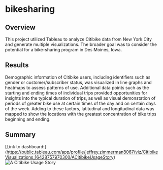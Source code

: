 # bikesharing

## Overview
This project utilized Tableau to analyze Citibike data from New York City and generate multiple visualizations. The broader goal was to consider the potential for a bike-sharing program in Des Moines, Iowa.  

## Results
Demographic information of Citibike users, including identifiers such as gender or customer/subscriber status, was visualized in line graphs and heatmaps to assess patterns of use. Additional data points such as the starting and ending times of individual trips provided opportunities for insights into the typical duration of trips, as well as visual demonstation of periods of greater bike use at certain times of the day and on certain days of the week. Adding to these factors, latitudinal and longitudinal data was mapped to show the locations with the greatest concentration of bike trips beginning and ending. 


## Summary



[Link to dashboard:] (https://public.tableau.com/app/profile/jeffrey.zimmerman8067/viz/CitibikeVisualizations_16428757970300/ACitibikeUsageStory)
![A Citibike Usage Story](https://user-images.githubusercontent.com/91562577/151832334-0975f75e-d883-4ba8-b40c-e8f6f97669de.png)
